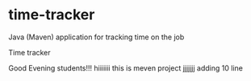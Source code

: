 # time-tracker
Java (Maven) application for tracking time on the job

Time tracker

Good Evening students!!!
hiiiiiii
this is meven project
jjjjjjj
adding 10 line
